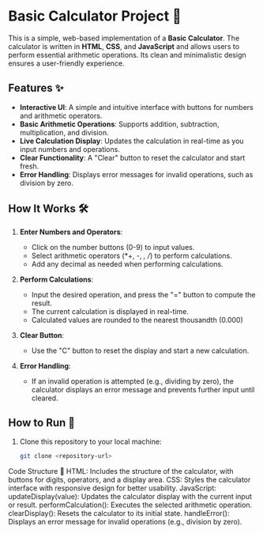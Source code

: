 # Basic Calculator Project 🧮

This is a simple, web-based implementation of a **Basic Calculator**. The calculator is written in **HTML**, **CSS**, and **JavaScript** and allows users to perform essential arithmetic operations. Its clean and minimalistic design ensures a user-friendly experience.

## Features ✨
- **Interactive UI**: A simple and intuitive interface with buttons for numbers and arithmetic operators.
- **Basic Arithmetic Operations**: Supports addition, subtraction, multiplication, and division.
- **Live Calculation Display**: Updates the calculation in real-time as you input numbers and operations.
- **Clear Functionality**: A "Clear" button to reset the calculator and start fresh.
- **Error Handling**: Displays error messages for invalid operations, such as division by zero.

## How It Works 🛠️
1. **Enter Numbers and Operators**:  
   - Click on the number buttons (0-9) to input values.
   - Select arithmetic operators (*+, -, *, /*) to perform calculations.
   - Add any decimal as needed when performing calculations. <!-- This is an additional functionality I need to figure out-->

2. **Perform Calculations**:  
   - Input the desired operation, and press the "=" button to compute the result.
   - The current calculation is displayed in real-time.
   - Calculated values are rounded to the nearest thousandth (0.000)

3. **Clear Button**:  
   - Use the "C" button to reset the display and start a new calculation.

4. **Error Handling**:  
   - If an invalid operation is attempted (e.g., dividing by zero), the calculator displays an error message and prevents further input until cleared.

## How to Run 🚀
1. Clone this repository to your local machine:
   ```bash
   git clone <repository-url>

Code Structure 📂
HTML:
Includes the structure of the calculator, with buttons for digits, operators, and a display area.
CSS:
Styles the calculator interface with responsive design for better usability.
JavaScript:
updateDisplay(value): Updates the calculator display with the current input or result.
performCalculation(): Executes the selected arithmetic operation.
clearDisplay(): Resets the calculator to its initial state.
handleError(): Displays an error message for invalid operations (e.g., division by zero).
